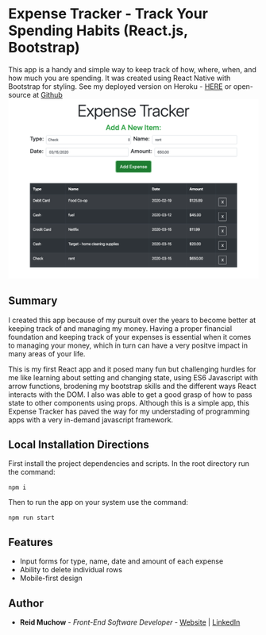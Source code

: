 # Expense Tracker - Track Your Spending Habits (React.js, Bootstrap)

This app is a handy and simple way to keep track of how, where, when, and how much you are spending.  It was created using React Native with Bootstrap for styling.  See my deployed version on Heroku - [HERE](https://reid-expense-tracker.herokuapp.com/) or open-source at [Github](https://github.com/ram071985/expense-tracker)
![](expense_tracker.png)

## Summary

I created this app because of my pursuit over the years to become better at keeping track of and managing my money.  Having a proper financial foundation and keeping track of your expenses is essential when it comes to managing your money, which in turn can have a very positve impact in many areas of your life.  

This is my first React app and it posed many fun but challenging hurdles for me like learning about setting and changing state, using ES6 Javascript with arrow functions, brodening my bootstrap skills and the different ways React interacts with the DOM.  I also was able to get a good grasp of how to pass state to other components using props.  Although this is a simple app, this Expense Tracker has paved the way for my understading of programming apps with a very in-demand javascript framework.

## Local Installation Directions

First install the project dependencies and scripts.  In the root directory run the command:

```
npm i
```

Then to run the app on your system use the command:

```
npm run start
```

## Features

- Input forms for type, name, date and amount of each expense
- Ability to delete individual rows
- Mobile-first design 


## Author 

* **Reid Muchow** - *Front-End Software Developer* - [Website](https://www.reidmuchow.com) | [LinkedIn](https://www.linkedin.com/in/reidmuchow/)
